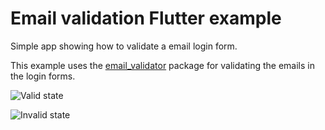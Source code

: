 # Email validation Flutter example

Simple app showing how to validate a email login form.

This example uses the [email_validator](https://github.com/fredeil/email-validator.dart) package for validating the emails in the login forms.

![Valid state](https://raw.githubusercontent.com/fredeil/flutter-email-validator/master/docs/valid.png)

![Invalid state](https://raw.githubusercontent.com/fredeil/flutter-email-validator/master/docs/invalid.png)
